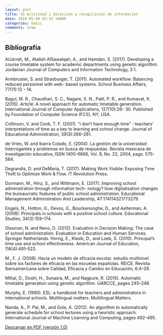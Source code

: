 ```yaml
---
layout: post
title: S5 Actividad 1 Seleccion y recopilacion de informacion
date: 2019-05-09 02:33 +0000
categories: basic
comments: true
---
```


## Bibliografía

AlJarrah, M., Atallah AlSawalqah, A., and Hamdan, S. (2017). Developing a course timetable system for academic departments using genetic algorithm. Jordanian Journal of Computers and Information
Technology, 3:1.

Armbruster, S. and Strasburger, T. (2011). Automated workflow: Balancing reduced personnel with web-
based systems. School Business Affairs, 77(11):12 – 14.

Bagul, M. R., Chaudhari, S. C., Nagare, S. N., Patil, P. R., and Kumavat, K. (2015). Article: A novel approach for automatic timetable generation. International Journal of Computer Applications, 127(10):26– 30. Published by Foundation of Computer Science (FCS), NY, USA.

Collinson, V. and Cook, T. F. (2001). “i don’t have enough time” ‐ teachers’ interpretations of time as a key to learning and school change. Journal of Educational Administration, 39(3):266–281.

de Vries, W. and Ibarra Colado, E. (2004). La gestión de la universidad: Interrogantes y problemas en busca de respuestas. Revista mexicana de investigación educativa, ISSN 1405-6666, Vol. 9, No. 22, 2004, pags. 575-584.

Degrandis, D. and DeMaria, T. (2017). Making Work Visible: Exposing Time Theft to Optimize Work & Flow. IT Revolution Press.

Dormann, M., Hinz, S., and Wittmann, E. (2017). Improving school administration through information tech- nology? how digitalisation changes the bureaucratic features of public school administration. Educational Management Administration And Leadership, 47:174114321773279.

Engels, N., Hotton, G., Devos, G., Bouckenooghe, D., and Aelterman, A. (2008). Principals in schools with a positive school culture. Educational Studies, 34(3):159–174.

Glasman, N. and Nevo, D. (2012). Evaluation in Decision Making: The case of school administration. Evaluation in Education and Human Services. Springer Netherlands.
Horng, E., Klasik, D., and Loeb, S. (2010). Principal’s time use and school effectiveness. American Journal of Education, 116(4):491–523.

M., F. J. (2008). Hacia un modelo de eficacia escolar. estudio multinivel sobre los factores de eficacia en las escuelas españolas. REICE. Revista Iberoamericana sobre Calidad, Eficacia y Cambio en Educación, 6:4–28.

Mittal, D., Doshi, H., Sunasra, M., and Nagpure, R. (2015). Automatic timetable generation using genetic algorithm. IJARCCE, pages 245–248.

Murphy, E. (1990). ESL: a handbook for teachers and administrators in international schools. Multilingual matters. Multilingual Matters.

Nanda, A., P. Pai, M., and Gole, A. (2012). An algorithm to automatically generate schedule for school lectures using a heuristic approach. International Journal of Machine Learning and Computing, pages 492–495.

[Descargar en PDF (versión 1.0)](https://res.cloudinary.com/dfhxsuwjv/image/upload/v1557439127/bibliografia_ebekul.pdf)
